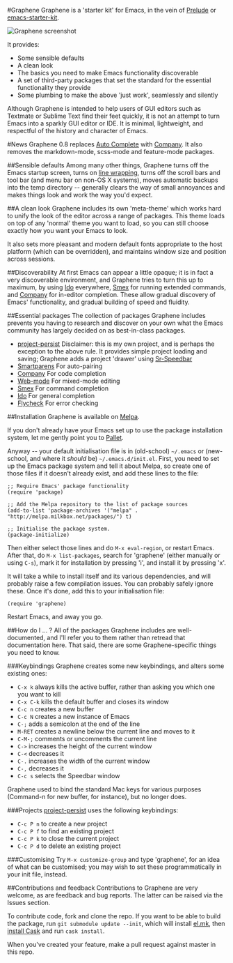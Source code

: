 #Graphene
Graphene is a 'starter kit' for Emacs, in the vein of
[Prelude](https://github.com/bbatsov/prelude) or
[emacs-starter-kit](https://github.com/technomancy/emacs-starter-kit).

![Graphene screenshot](http://s3-eu-west-1.amazonaws.com/graphene/graphene.png)

It provides:
- Some sensible defaults
- A clean look
- The basics you need to make Emacs functionality discoverable
- A set of third-party packages that set the standard for the
  essential functionality they provide
- Some plumbing to make the above 'just work', seamlessly and silently

Although Graphene is intended to help users of GUI editors such as
Textmate or Sublime Text find their feet quickly, it is not an attempt
to turn Emacs into a sparkly GUI editor or IDE. It is minimal,
lightweight, and respectful of the history and character of Emacs.

#News
Graphene 0.8 replaces
[Auto Complete](http://emacswiki.org/emacs/AutoComplete) with
[Company](http://company-mode.github.io). It also removes the
markdown-mode, scss-mode and feature-mode packages.

##Sensible defaults
Among many other things, Graphene turns off the Emacs startup screen,
turns on
[line wrapping](http://www.emacswiki.org/emacs/VisualLineMode), turns
off the scroll bars and tool bar (and menu bar on non-OS X systems),
moves automatic backups into the temp directory -- generally clears
the way of small annoyances and makes things look and work the way
you'd expect.

##A clean look
Graphene includes its own 'meta-theme' which works hard to unify the
look of the editor across a range of packages. This theme loads on top
of any 'normal' theme you want to load, so you can still choose
exactly how you want your Emacs to look.

It also sets more pleasant and modern default fonts appropriate to the
host platform (which can be overridden), and maintains window size and
position across sessions.

##Discoverability
At first Emacs can appear a little opaque; it is in fact a very
discoverable environment, and Graphene tries to turn this up to
maximum, by using
[Ido](http://emacswiki.org/emacs/InteractivelyDoThings) everywhere,
[Smex](http://www.emacswiki.org/Smex) for running extended commands,
and [Company](http://company-mode.github.io) for in-editor
completion. These allow gradual discovery of Emacs' functionality, and
gradual building of speed and fluidity.

##Essential packages
The collection of packages Graphene includes prevents you having to
research and discover on your own what the Emacs community has largely
decided on as best-in-class packages.

- [project-persist](https://github.com/rdallasgray/project-persist)
  Disclaimer: this is my own project, and is perhaps the exception to the
  above rule. It provides simple project loading and saving;
  Graphene adds a project 'drawer' using
  [Sr-Speedbar](https://github.com/emacsmirror/sr-speedbar)
- [Smartparens](https://github.com/Fuco1/smartparens)
  For auto-pairing
- [Company](http://company-mode.github.io)
  For code completion
- [Web-mode](https://github.com/fxbois/web-mode)
  For mixed-mode editing
- [Smex](http://www.emacswiki.org/Smex)
  For command completion
- [Ido](http://emacswiki.org/emacs/InteractivelyDoThings)
  For general completion
- [Flycheck](https://github.com/flycheck/flycheck)
  For error checking

##Installation
Graphene is available on [Melpa](http://melpa.milkbox.net).

If you don't already have your Emacs set up to use the package
installation system, let me gently point you to
[Pallet](https://github.com/rdallasgray/pallet).

Anyway -- your default initialisation file is in (old-school)
`~/.emacs` or (new-school, and where it *should* be)
`~/.emacs.d/init.el`. First, you need to set up the Emacs package
system and tell it about Melpa, so create one of those files if it
doesn't already exist, and add these lines to the file:

```
;; Require Emacs' package functionality
(require 'package)

;; Add the Melpa repository to the list of package sources
(add-to-list 'package-archives '("melpa" . "http://melpa.milkbox.net/packages/") t)

;; Initialise the package system.
(package-initialize)
```

Then either select those lines and do `M-x eval-region`, or restart
Emacs. After that, do `M-x list-packages`, search for
'graphene' (either manually or using `C-s`), mark it for installation
by pressing 'i', and install it by pressing 'x'.

It will take a while to install itself and its various dependencies, and will
probably raise a few compilation issues. You can probably safely ignore
these. Once it's done, add this to your initialisation file:

```
(require 'graphene)
```
Restart Emacs, and away you go.

##How do I ... ?
All of the packages Graphene includes are well-documented, and I'll
refer you to them rather than retread that documentation here. That
said, there are some Graphene-specific things you need to know.

###Keybindings
Graphene creates some new keybindings, and alters some existing ones:

- `C-x k` always kills the active buffer, rather than asking you which
  one you want to kill
- `C-x C-k` kills the default buffer and closes its window
- `C-c n` creates a new buffer
- `C-c N` creates a new instance of Emacs
- `C-;` adds a semicolon at the end of the line
- `M-RET` creates a newline below the current line and moves to it
- `C-M-;` comments or uncomments the current line
- `C->` increases the height of the current window
- `C-<` decreases it
- `C-.` increases the width of the current window
- `C-,` decreases it
- `C-c s` selects the Speedbar window

Graphene used to bind the standard Mac keys for various purposes
(Command-n for new buffer, for instance), but no longer does.

###Projects
[project-persist](https://github.com/rdallasgray/project-persist) uses
the following keybindings:

- `C-c P n` to create a new project
- `C-c P f` to find an existing project
- `C-c P k` to close the current project
- `C-c P d` to delete an existing project

###Customising
Try `M-x customize-group` and type 'graphene', for an idea of what can
be customised; you may wish to set these programmatically in your init
file, instead.

##Contributions and feedback
Contributions to Graphene are very welcome, as are feedback and bug
reports. The latter can be raised via the Issues section.

To contribute code, fork and clone the repo. If you want to be able to
build the package, run `git submodule update --init`,
which will install [el.mk](http://github.com/rdallasgray/el.mk), then
[install Cask](https://github.com/cask/cask) and run `cask install`.

When you've created your feature, make a pull request against master
in this repo.
